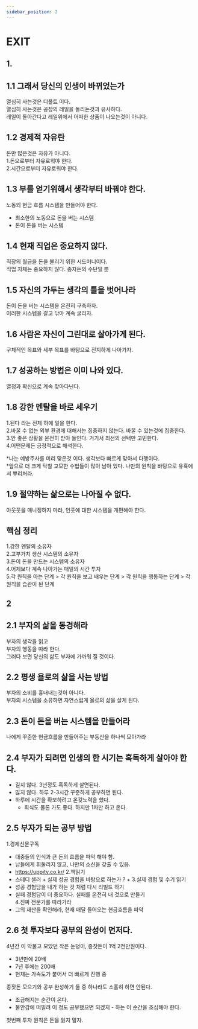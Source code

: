 ```yaml
---
sidebar_position: 2
---
```


# EXIT

## 1.

## 1.1 그래서 당신의 인생이 바뀌었는가 

열심히 사는것은 디폴트 이다.  
열심히 사는것은 공장의 레일을 돌리는것과 유사하다.  
레일이 돌아간다고 레일위에서 어떠한 상품이 나오는것이 아니다.  


## 1.2 경제적 자유란  

돈만 많은것은 자유가 아니다.  
1.돈으로부터 자유로워야 한다.  
2.시간으로부터 자유로워야 한다.  

## 1.3 부를 얻기위해서 생각부터 바꿔야 한다.  

노동외 현금 흐름 시스템을 만들어야 한다.  
- 최소한의 노동으로 돈을 버는 시스템  
- 돈이 돈을 버는 시스템    

## 1.4 현재 직업은 중요하지 않다. 

직장의 월급을 돈을 불리기 위한 시드머니이다.  
직업 자체는 중요하지 않다. 종자돈의 수단일 뿐  

## 1.5 자신의 가두는 생각의 틀을 벗어나라  

돈이 돈을 버는 시스템을 온전히 구축하자.  
이러한 시스템을 갈고 닦아 계속 굴리자.  

## 1.6 사람은 자신이 그린대로 살아가게 된다.  

구체적인 목표와 세부 목표를 바탕으로 진지하게 나아가자.  

## 1.7 성공하는 방법은 이미 나와 있다.  

열정과 확신으로 계속 찾아다닌다.  


## 1.8 강한 멘탈을 바로 세우기  

1.된다 라는 전제 하에 일을 한다.  
2.바꿀 수 없는 외부 환경에 대해서는 집중하지 않는다. 바꿀 수 있는것에 집중한다.  
3.안 좋은 상황을 온전히 받아 들인다. 거기서 최선의 선택만 고민한다.  
4.어떤문제든 긍정적으로 해석한다.  

*나는 예방주사를 미리 맞은것 이다. 생각보다 빠르게 맞아서 다행이다.  
*앞으로 더 크게 닥칠 교모한 수법들이 많이 남아 있다. 나만의 원칙을 바탕으로 유횩에서 뿌리처라.  

## 1.9 절약하는 삶으로는 나아질 수 없다.  

아웃풋을 매니징하지 마라, 인풋에 대한 시스템을 개편해야 한다.   

## 핵심 정리  

1.강한 멘탈의 소유자  
2.고부가치 생산 시스템의 소유자  
3.돈이 돈을 만드는 시스템의 소유자  
4.어제보다 계속 나아가는 매일의 시간 투자  
5.각 원칙을 아는 단계 > 각 원칙을 보고 배우는 단계 > 각 원칙을 행동하는 단계 > 각 원칙을 습관이 된 단계  

## 2

## 2.1 부자의 삶을 동경해라  

부자의 생각을 읽고  
부자의 행동을 따라 한다.  
그러다 보면 당신의 삶도 부자에 가까워 질 것이다.  

## 2.2 평생 욜로의 삶을 사는 방법  

부자의 소비를 흉내내는것이 아니다.  
부자의 시스템을 소유하면 자연스럽게 욜로의 삶을 살게 된다.  


## 2.3 돈이 돈을 버는 시스템을 만들어라  

나에게 꾸준한 현금흐름을 만들어주는 부동산을 하나씩 모아가라   

## 2.4 부자가 되려면 인생의 한 시기는 혹독하게 살아야 한다.  

- 길지 않다. 3년정도 혹독하게 살면된다.  
- 많지 않다. 하루 2-3시간 꾸준하게 공부하면 된다.  
- 하루에 시간을 확보하려고 온갖노력을 했다.  
  - 회식도 물론 가도 좋다. 하지만 1차만 하고 온다.  


## 2.5 부자가 되는 공부 방법  

1.경제신문구독
- 대중들의 인식과 큰 돈의 흐름을 파악 해야 함.  
- 남들에게 휘둘리지 않고, 나만의 소신을 갖출 수 있음.  
- https://uppity.co.kr/
2.책읽기
- 스테디 셀러 + 실제 성공 경험을 바탕으로 하는가 ? + 
3.실제 경험 및 수기 읽기    
- 성공 경험담을 내가 하는 것 처럼 다시 리빌드 하기  
- 실패 경험담이 더 중요하다. 실패를 온전히 내 것으로 만들기    
4.진짜 전문가를 따라가라  
- 그의 재산을 확인해라, 현재 매달 들어오는 현금흐름을 파악  

## 2.6 첫 투자보다 공부의 완성이 먼저다.  

4년간 이 악물고 모았던 작은 눈덩이, 종잣돈이 1억 2천만원이다.  
- 3년만에 20배  
- 7년 후에는 200배  
- 현재는 가속도가 붙어서 더 빠르게 진행 중  

종잣돈 모으기와 공부 완성하기 둘 중 하나라도 소홀히 하면 안된다.  
- 조급해지는 순간이 온다.  
- 불안감에 떠밀려 이 정도 공부했으면 되겠지 - 하는 이 순간을 조심해야 한다.  

첫번째 투자 원칙은 돈을 잃지 말자.  